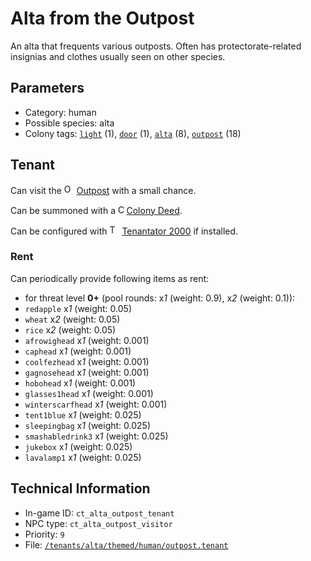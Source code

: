 # Alta from the Outpost

An alta that frequents various outposts. Often has protectorate-related insignias and clothes usually seen on other species.

## Parameters

- Category: human
- Possible species: alta
- Colony tags: [`light`](https://ceterai.github.io/MyEnternia/Wiki/Tags/Light) (1), [`door`](https://ceterai.github.io/MyEnternia/Wiki/Tags/Door) (1), [`alta`](https://ceterai.github.io/MyEnternia/Wiki/Tags/Alta) (8), [`outpost`](https://ceterai.github.io/MyEnternia/Wiki/Tags/Outpost) (18)

## Tenant

Can visit the <img src="https://starbounder.org/mediawiki/images/5/5d/Teleporter_Core.png" alt="Outpost icon" width="16" height="16"/> [Outpost](https://starbounder.org/Outpost) with a small chance.

Can be summoned with a <img src="https://starbounder.org/mediawiki/images/9/93/Colony_Deed.gif" alt="Colony Deed icon" width="9.6" height="15"/> [Colony Deed](https://starbounder.org/Colony_Deed).

Can be configured with <img src="https://steamuserimages-a.akamaihd.net/ugc/920304477977773128/D47BB0FD18E520B722C013CEDE14AC017779D44C/" alt="Tenantator 2000 icon" width="16" height="16"/> [Tenantator 2000](https://steamcommunity.com/sharedfiles/filedetails/?id=1405753979) if installed.

### Rent

Can periodically provide following items as rent:

- for threat level **0+** (pool rounds: x*1* (weight: 0.9), x*2* (weight: 0.1)):
- `redapple` x*1* (weight: 0.05)
- `wheat` x*2* (weight: 0.05)
- `rice` x*2* (weight: 0.05)
- `afrowighead` x*1* (weight: 0.001)
- `caphead` x*1* (weight: 0.001)
- `coolfezhead` x*1* (weight: 0.001)
- `gagnosehead` x*1* (weight: 0.001)
- `hobohead` x*1* (weight: 0.001)
- `glasses1head` x*1* (weight: 0.001)
- `winterscarfhead` x*1* (weight: 0.001)
- `tent1blue` x*1* (weight: 0.025)
- `sleepingbag` x*1* (weight: 0.025)
- `smashabledrink3` x*1* (weight: 0.025)
- `jukebox` x*1* (weight: 0.025)
- `lavalamp1` x*1* (weight: 0.025)

## Technical Information

- In-game ID: `ct_alta_outpost_tenant`
- NPC type: `ct_alta_outpost_visitor`
- Priority: `9`
- File: [`/tenants/alta/themed/human/outpost.tenant`](https://github.com/Ceterai/Enternia/blob/main/tenants/alta/themed/human/outpost.tenant)
